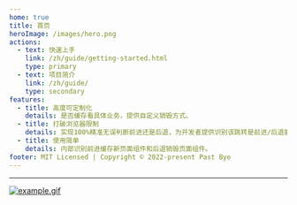 ```yaml
---
home: true
title: 首页
heroImage: /images/hero.png
actions:
  - text: 快速上手
    link: /zh/guide/getting-started.html
    type: primary
  - text: 项目简介
    link: /zh/guide/
    type: secondary
features:
  - title: 高度可定制化
    details: 是否缓存看具体业务，提供自定义销毁方式。
  - title: 打破浏览器限制
    details: 实现100%精准无误判断前进还是后退，为开发者提供识别该跳转是前进/后退能力。
  - title: 使用简单
    details: 内部识别前进缓存新页面组件和后退销毁页面组件。
footer: MIT Licensed | Copyright © 2022-present Past Bye
---
```


---
<a  style="display: block;" href="https://byepasthub.github.io/vue-keep/example/#/user">
  <img style="display: block; margin: 0 auto" :src="$withBase('/images/example.gif')" alt="example.gif" />
</a>